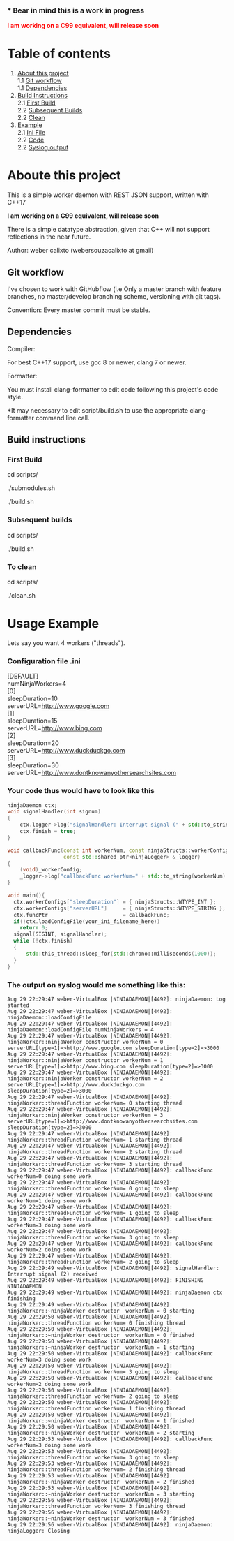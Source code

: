 ### * Bear in mind this is a work in progress  
<span style="color:red"> **I am working on a C99 equivalent, will release soon** </span>  
# Table of contents
1. [About this project](#about)  
  1.1 [Git workflow ](#git_workflow)  
  1.1 [Dependencies ](#dependencies)  
2. [Build Instructions](#build_instructions)  
  2.1 [First Build](#first_build)  
  2.2 [Subsequent Builds](#subsequent_builds)  
  2.2 [Clean](#clean)  
2. [Example](#usage_example)  
  2.1 [Ini File](#example_ini_file)  
  2.2 [Code](#example_code)  
  2.2 [Syslog output](#example_syslog)  

# Aboute this project <a name="about"></a>

This is a simple worker daemon with REST JSON support, written with C++17 <span style="color:red">  

**I am working on a C99 equivalent, will release soon** </span>  

There is a simple datatype abstraction, given that C++ will not support reflections in the near future.

Author: weber calixto (webersouzacalixto at gmail)

## Git workflow <a name="git_workflow"></a>

I've chosen to work with GitHubflow (i.e Only a master branch with feature branches, no master/develop branching scheme, versioning with git tags).

Convention: Every master commit must be stable.

## Dependencies <a name="dependencies"></a>

Compiler:

For best C++17 support, use gcc 8 or newer, clang 7 or newer.

Formatter:

You must install clang-formatter to edit code following this project's code style.

*It may necessary to edit script/build.sh to use the appropriate clang-formatter command line call.

## Build instructions <a name="build_instructions"></a>

### First Build <a name="first_build"></a>

cd scripts/

./submodules.sh

./build.sh

### Subsequent builds <a name="subsequent_builds"></a>

cd scripts/

./build.sh

### To clean <a name="clean"></a>

cd scripts/

./clean.sh
 
# Usage Example <a name="usage_example"></a>
Lets say you want 4 workers ("threads").
### Configuration file .ini <a name="example_ini_file"></a>

[DEFAULT]  
numNinjaWorkers=4  
[0]  
sleepDuration=10  
serverURL=http://www.google.com  
[1]  
sleepDuration=15  
serverURL=http://www.bing.com  
[2]  
sleepDuration=20  
serverURL=http://www.duckduckgo.com  
[3]  
sleepDuration=30  
serverURL=http://www.dontknowanyothersearchsites.com  

### Your code thus would have to look like this <a name="example_code"></a>

```C++
ninjaDaemon ctx;
void signalHandler(int signum)
{
    ctx.logger->log("signalHandler: Interrupt signal (" + std::to_string(signum) + ") received");
    ctx.finish = true;
}

void callbackFunc(const int workerNum, const ninjaStructs::workerConfigMap &_workerConfig,
                  const std::shared_ptr<ninjaLogger> &_logger)
{
    (void)_workerConfig;
    _logger->log("callbackFunc workerNum=" + std::to_string(workerNum) + " doing some work");
}

void main(){
  ctx.workerConfigs["sleepDuration"] = { ninjaStructs::WTYPE_INT };
  ctx.workerConfigs["serverURL"]     = { ninjaStructs::WTYPE_STRING };
  ctx.funcPtr                        = callbackFunc;
  if(!ctx.loadConfigFile(your_ini_filename_here))
    return 0;
  signal(SIGINT, signalHandler);
  while (!ctx.finish)
  {
      std::this_thread::sleep_for(std::chrono::milliseconds(1000));
  }
}
```
### The output on syslog would me something like this: <a name="example_syslog"></a>

```
Aug 29 22:29:47 weber-VirtualBox |NINJADAEMON|[4492]: ninjaDaemon: Log started
Aug 29 22:29:47 weber-VirtualBox |NINJADAEMON|[4492]: ninjaDaemon::loadConfigFile
Aug 29 22:29:47 weber-VirtualBox |NINJADAEMON|[4492]: ninjaDaemon::loadConfigFile numNinjaWorkers = 4
Aug 29 22:29:47 weber-VirtualBox |NINJADAEMON|[4492]: ninjaWorker::ninjaWorker constructor workerNum = 0  serverURL[type=1]=>http://www.google.com sleepDuration[type=2]=>3000
Aug 29 22:29:47 weber-VirtualBox |NINJADAEMON|[4492]: ninjaWorker::ninjaWorker constructor workerNum = 1  serverURL[type=1]=>http://www.bing.com sleepDuration[type=2]=>3000
Aug 29 22:29:47 weber-VirtualBox |NINJADAEMON|[4492]: ninjaWorker::ninjaWorker constructor workerNum = 2  serverURL[type=1]=>http://www.duckduckgo.com sleepDuration[type=2]=>3000
Aug 29 22:29:47 weber-VirtualBox |NINJADAEMON|[4492]: ninjaWorker::threadFunction workerNum= 0 starting thread
Aug 29 22:29:47 weber-VirtualBox |NINJADAEMON|[4492]: ninjaWorker::ninjaWorker constructor workerNum = 3  serverURL[type=1]=>http://www.dontknowanyothersearchsites.com sleepDuration[type=2]=>3000
Aug 29 22:29:47 weber-VirtualBox |NINJADAEMON|[4492]: ninjaWorker::threadFunction workerNum= 1 starting thread
Aug 29 22:29:47 weber-VirtualBox |NINJADAEMON|[4492]: ninjaWorker::threadFunction workerNum= 2 starting thread
Aug 29 22:29:47 weber-VirtualBox |NINJADAEMON|[4492]: ninjaWorker::threadFunction workerNum= 3 starting thread
Aug 29 22:29:47 weber-VirtualBox |NINJADAEMON|[4492]: callbackFunc workerNum=0 doing some work
Aug 29 22:29:47 weber-VirtualBox |NINJADAEMON|[4492]: ninjaWorker::threadFunction workerNum= 0 going to sleep
Aug 29 22:29:47 weber-VirtualBox |NINJADAEMON|[4492]: callbackFunc workerNum=1 doing some work
Aug 29 22:29:47 weber-VirtualBox |NINJADAEMON|[4492]: ninjaWorker::threadFunction workerNum= 1 going to sleep
Aug 29 22:29:47 weber-VirtualBox |NINJADAEMON|[4492]: callbackFunc workerNum=3 doing some work
Aug 29 22:29:47 weber-VirtualBox |NINJADAEMON|[4492]: ninjaWorker::threadFunction workerNum= 3 going to sleep
Aug 29 22:29:47 weber-VirtualBox |NINJADAEMON|[4492]: callbackFunc workerNum=2 doing some work
Aug 29 22:29:47 weber-VirtualBox |NINJADAEMON|[4492]: ninjaWorker::threadFunction workerNum= 2 going to sleep
Aug 29 22:29:49 weber-VirtualBox |NINJADAEMON|[4492]: signalHandler: Interrupt signal (2) received
Aug 29 22:29:49 weber-VirtualBox |NINJADAEMON|[4492]: FINISHING NINJADAEMON
Aug 29 22:29:49 weber-VirtualBox |NINJADAEMON|[4492]: ninjaDaemon ctx finishing
Aug 29 22:29:49 weber-VirtualBox |NINJADAEMON|[4492]: ninjaWorker::~ninjaWorker destructor  workerNum = 0 starting
Aug 29 22:29:50 weber-VirtualBox |NINJADAEMON|[4492]: ninjaWorker::threadFunction workerNum= 0 finishing thread
Aug 29 22:29:50 weber-VirtualBox |NINJADAEMON|[4492]: ninjaWorker::~ninjaWorker destructor  workerNum = 0 finished
Aug 29 22:29:50 weber-VirtualBox |NINJADAEMON|[4492]: ninjaWorker::~ninjaWorker destructor  workerNum = 1 starting
Aug 29 22:29:50 weber-VirtualBox |NINJADAEMON|[4492]: callbackFunc workerNum=3 doing some work
Aug 29 22:29:50 weber-VirtualBox |NINJADAEMON|[4492]: ninjaWorker::threadFunction workerNum= 3 going to sleep
Aug 29 22:29:50 weber-VirtualBox |NINJADAEMON|[4492]: callbackFunc workerNum=2 doing some work
Aug 29 22:29:50 weber-VirtualBox |NINJADAEMON|[4492]: ninjaWorker::threadFunction workerNum= 2 going to sleep
Aug 29 22:29:50 weber-VirtualBox |NINJADAEMON|[4492]: ninjaWorker::threadFunction workerNum= 1 finishing thread
Aug 29 22:29:50 weber-VirtualBox |NINJADAEMON|[4492]: ninjaWorker::~ninjaWorker destructor  workerNum = 1 finished
Aug 29 22:29:50 weber-VirtualBox |NINJADAEMON|[4492]: ninjaWorker::~ninjaWorker destructor  workerNum = 2 starting
Aug 29 22:29:53 weber-VirtualBox |NINJADAEMON|[4492]: callbackFunc workerNum=3 doing some work
Aug 29 22:29:53 weber-VirtualBox |NINJADAEMON|[4492]: ninjaWorker::threadFunction workerNum= 3 going to sleep
Aug 29 22:29:53 weber-VirtualBox |NINJADAEMON|[4492]: ninjaWorker::threadFunction workerNum= 2 finishing thread
Aug 29 22:29:53 weber-VirtualBox |NINJADAEMON|[4492]: ninjaWorker::~ninjaWorker destructor  workerNum = 2 finished
Aug 29 22:29:53 weber-VirtualBox |NINJADAEMON|[4492]: ninjaWorker::~ninjaWorker destructor  workerNum = 3 starting
Aug 29 22:29:56 weber-VirtualBox |NINJADAEMON|[4492]: ninjaWorker::threadFunction workerNum= 3 finishing thread
Aug 29 22:29:56 weber-VirtualBox |NINJADAEMON|[4492]: ninjaWorker::~ninjaWorker destructor  workerNum = 3 finished
Aug 29 22:29:56 weber-VirtualBox |NINJADAEMON|[4492]: ninjaDaemon: ninjaLogger: Closing

```
